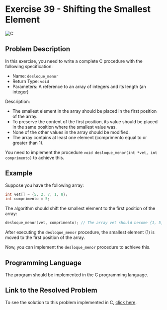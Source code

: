 # Exercise 39 - Shifting the Smallest Element

![C](https://img.shields.io/badge/C-DA1F26?style=for-the-badge&logo=c&logoColor=white)

## Problem Description

In this exercise, you need to write a complete C procedure with the following specification:

- Name: `desloque_menor`
- Return Type: `void`
- Parameters: A reference to an array of integers and its length (an integer)

Description:
- The smallest element in the array should be placed in the first position of the array.
- To preserve the content of the first position, its value should be placed in the same position where the smallest value was.
- None of the other values in the array should be modified.
- The array contains at least one element (comprimento equal to or greater than 1).

You need to implement the procedure `void desloque_menor(int *vet, int comprimento)` to achieve this.

## Example

Suppose you have the following array:

```c
int vet[] = {5, 2, 7, 1, 8};
int comprimento = 5;
```

The algorithm should shift the smallest element to the first position of the array:

```c
desloque_menor(vet, comprimento); // The array vet should become {1, 5, 7, 2, 8}
```

After executing the `desloque_menor` procedure, the smallest element (1) is moved to the first position of the array.

Now, you can implement the `desloque_menor` procedure to achieve this.

## Programming Language

The program should be implemented in the C programming language.

## Link to the Resolved Problem

To see the solution to this problem implemented in C, [click here](/2020_2/CAP/Cycle10/Exercises/E39/E39.c).